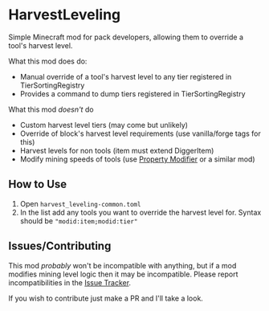# HarvestLeveling
Simple Minecraft mod for pack developers, allowing them to override a tool's harvest level.

What this mod does do:

- Manual override of a tool's harvest level to any tier registered in TierSortingRegistry
- Provides a command to dump tiers registered in TierSortingRegistry

What this mod *doesn't* do

- Custom harvest level tiers (may come but unlikely)
- Override of block's harvest level requirements (use vanilla/forge tags for this)
- Harvest levels for non tools (item must extend DiggerItem)
- Modify mining speeds of tools (use [Property Modifier](https://www.curseforge.com/minecraft/mc-mods/property-modifier) or a similar mod)

## How to Use

1. Open `harvest_leveling-common.toml`
2. In the list add any tools you want to override the harvest level for. Syntax should be `"modid:item;modid:tier"`

## Issues/Contributing

This mod *probably* won't be incompatible with anything, but if a mod modifies mining level logic then it may be incompatible. Please report incompatibilities in the [Issue Tracker](https://github.com/ProbablyNotPetey/HarvestLeveling/issues).

If you wish to contribute just make a PR and I'll take a look.
